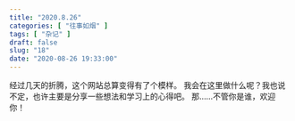 ```yaml
---
title: "2020.8.26"
categories: [ "往事如烟" ]
tags: [ "杂记" ]
draft: false
slug: "18"
date: "2020-08-26 19:33:00"
---
```


经过几天的折腾，这个网站总算变得有了个模样。
我会在这里做什么呢？我也说不定，也许主要是分享一些想法和学习上的心得吧。
那……不管你是谁，欢迎你！